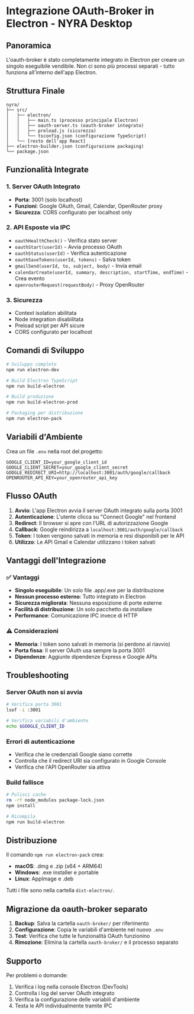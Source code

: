 # Integrazione OAuth-Broker in Electron - NYRA Desktop

## Panoramica

L'oauth-broker è stato completamente integrato in Electron per creare un singolo eseguibile vendibile. Non ci sono più processi separati - tutto funziona all'interno dell'app Electron.

## Struttura Finale

```
nyra/
├── src/
│   ├── electron/
│   │   ├── main.ts (processo principale Electron)
│   │   ├── oauth-server.ts (oauth-broker integrato)
│   │   ├── preload.js (sicurezza)
│   │   └── tsconfig.json (configurazione TypeScript)
│   └── [resto dell'app React]
├── electron-builder.json (configurazione packaging)
└── package.json
```

## Funzionalità Integrate

### 1. Server OAuth Integrato
- **Porta**: 3001 (solo localhost)
- **Funzioni**: Google OAuth, Gmail, Calendar, OpenRouter proxy
- **Sicurezza**: CORS configurato per localhost only

### 2. API Esposte via IPC
- `oauthHealthCheck()` - Verifica stato server
- `oauthStart(userId)` - Avvia processo OAuth
- `oauthStatus(userId)` - Verifica autenticazione
- `oauthSaveTokens(userId, tokens)` - Salva token
- `gmailSend(userId, to, subject, body)` - Invia email
- `calendarCreate(userId, summary, description, startTime, endTime)` - Crea evento
- `openrouterRequest(requestBody)` - Proxy OpenRouter

### 3. Sicurezza
- Context isolation abilitata
- Node integration disabilitata
- Preload script per API sicure
- CORS configurato per localhost

## Comandi di Sviluppo

```bash
# Sviluppo completo
npm run electron-dev

# Build Electron TypeScript
npm run build-electron

# Build produzione
npm run build-electron-prod

# Packaging per distribuzione
npm run electron-pack
```

## Variabili d'Ambiente

Crea un file `.env` nella root del progetto:

```env
GOOGLE_CLIENT_ID=your_google_client_id
GOOGLE_CLIENT_SECRET=your_google_client_secret
GOOGLE_REDIRECT_URI=http://localhost:3001/auth/google/callback
OPENROUTER_API_KEY=your_openrouter_api_key
```

## Flusso OAuth

1. **Avvio**: L'app Electron avvia il server OAuth integrato sulla porta 3001
2. **Autenticazione**: L'utente clicca su "Connect Google" nel frontend
3. **Redirect**: Il browser si apre con l'URL di autorizzazione Google
4. **Callback**: Google reindirizza a `localhost:3001/auth/google/callback`
5. **Token**: I token vengono salvati in memoria e resi disponibili per le API
6. **Utilizzo**: Le API Gmail e Calendar utilizzano i token salvati

## Vantaggi dell'Integrazione

### ✅ Vantaggi
- **Singolo eseguibile**: Un solo file .app/.exe per la distribuzione
- **Nessun processo esterno**: Tutto integrato in Electron
- **Sicurezza migliorata**: Nessuna esposizione di porte esterne
- **Facilità di distribuzione**: Un solo pacchetto da installare
- **Performance**: Comunicazione IPC invece di HTTP

### ⚠️ Considerazioni
- **Memoria**: I token sono salvati in memoria (si perdono al riavvio)
- **Porta fissa**: Il server OAuth usa sempre la porta 3001
- **Dipendenze**: Aggiunte dipendenze Express e Google APIs

## Troubleshooting

### Server OAuth non si avvia
```bash
# Verifica porta 3001
lsof -i :3001

# Verifica variabili d'ambiente
echo $GOOGLE_CLIENT_ID
```

### Errori di autenticazione
- Verifica che le credenziali Google siano corrette
- Controlla che il redirect URI sia configurato in Google Console
- Verifica che l'API OpenRouter sia attiva

### Build fallisce
```bash
# Pulisci cache
rm -rf node_modules package-lock.json
npm install

# Ricompila
npm run build-electron
```

## Distribuzione

Il comando `npm run electron-pack` crea:

- **macOS**: .dmg e .zip (x64 + ARM64)
- **Windows**: .exe installer e portable
- **Linux**: AppImage e .deb

Tutti i file sono nella cartella `dist-electron/`.

## Migrazione da oauth-broker separato

1. **Backup**: Salva la cartella `oauth-broker/` per riferimento
2. **Configurazione**: Copia le variabili d'ambiente nel nuovo `.env`
3. **Test**: Verifica che tutte le funzionalità OAuth funzionino
4. **Rimozione**: Elimina la cartella `oauth-broker/` e il processo separato

## Supporto

Per problemi o domande:
1. Verifica i log nella console Electron (DevTools)
2. Controlla i log del server OAuth integrato
3. Verifica la configurazione delle variabili d'ambiente
4. Testa le API individualmente tramite IPC
